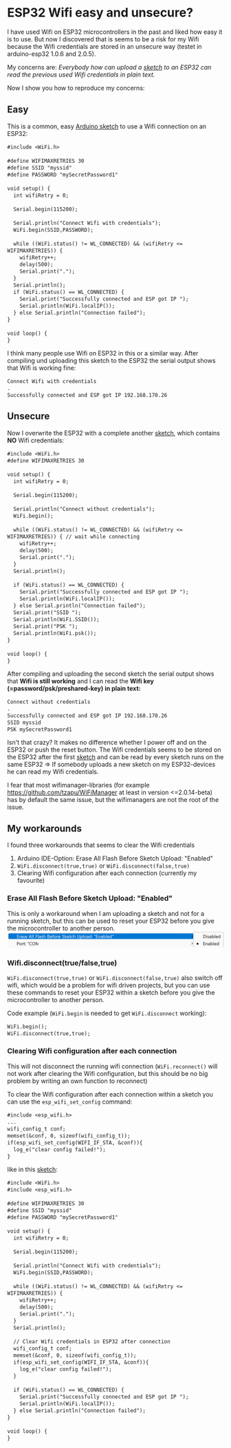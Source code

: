 # ESP32 Wifi easy and unsecure?
I have used Wifi on ESP32 microcontrollers in the past and liked how easy it is to use. But now I discovered that is seems to be a risk for my Wifi because the Wifi credentials are stored in an unsecure way (testet in arduino-esp32 1.0.6 and 2.0.5).

My concerns are: *Everybody how can upload a [sketch](src/WiFiWithoutCredentials.ino) to an ESP32 can read the previous used Wifi credentials in plain text.* 

Now I show you how to reproduce my concerns:

## Easy
This is a common, easy [Arduino sketch](src/WiFiWithCredentials.ino) to use a Wifi connection on an ESP32:
```
#include <WiFi.h>

#define WIFIMAXRETRIES 30
#define SSID "myssid"
#define PASSWORD "mySecretPassword1"

void setup() {
  int wifiRetry = 0;

  Serial.begin(115200);

  Serial.println("Connect Wifi with credentials");
  WiFi.begin(SSID,PASSWORD);

  while ((WiFi.status() != WL_CONNECTED) && (wifiRetry <= WIFIMAXRETRIES)) {
    wifiRetry++;
    delay(500);
    Serial.print(".");
  }
  Serial.println();
  if (WiFi.status() == WL_CONNECTED) {
    Serial.print("Successfully connected and ESP got IP ");
    Serial.println(WiFi.localIP());
  } else Serial.println("Connection failed");
}

void loop() {
}
```
I think many people use Wifi on ESP32 in this or a similar way. After compiling und uploading this sketch to the ESP32 the serial output shows that Wifi is working fine:
```
Connect Wifi with credentials
.
Successfully connected and ESP got IP 192.168.170.26
```
## Unsecure
Now I overwrite the ESP32 with a complete another [sketch](src/WiFiWithoutCredentials.ino), which contains **NO** Wifi credentials:
```
#include <WiFi.h>
#define WIFIMAXRETRIES 30

void setup() {
  int wifiRetry = 0;

  Serial.begin(115200);

  Serial.println("Connect without credentials");
  WiFi.begin();

  while ((WiFi.status() != WL_CONNECTED) && (wifiRetry <= WIFIMAXRETRIES)) { // wait while connecting
    wifiRetry++;
    delay(500);
    Serial.print(".");
  }
  Serial.println();
  
  if (WiFi.status() == WL_CONNECTED) {
    Serial.print("Successfully connected and ESP got IP ");
    Serial.println(WiFi.localIP());
  } else Serial.println("Connection failed");
  Serial.print("SSID ");
  Serial.println(WiFi.SSID());
  Serial.print("PSK ");
  Serial.println(WiFi.psk());
}

void loop() {
}
```
After compiling and uploading the second sketch the serial output shows that **Wifi is still working** and I can read the **Wifi key (=password/psk/preshared-key) in plain text:**
```
Connect without credentials
.
Successfully connected and ESP got IP 192.168.170.26
SSID myssid
PSK mySecretPassword1
```
Isn't that crazy? It makes no difference whether I power off and on the ESP32 or push the reset button. The Wifi credentials seems to be stored on the ESP32 after the first [sketch](src/WiFiWithCredentials.ino) and can be read by every sketch runs on the same ESP32 => If somebody uploads a new sketch on my ESP32-devices he can read my Wifi credentials. 

I fear that most wifimanager-libraries (for example https://github.com/tzapu/WiFiManager at least in version <=2.0.14-beta) has by default the same issue, but the wifimanagers are not the root of the issue.
## My workarounds
I found three workarounds that seems to clear the Wifi credentials
1) Arduino IDE-Option: Erase All Flash Before Sketch Upload: "Enabled"
2) `WiFi.disconnect(true,true)` or `WiFi.disconnect(false,true)`
3) Clearing Wifi configuration after each connection (currently my favourite)
### Erase All Flash Before Sketch Upload: "Enabled"
This is only a workaround when I am uploading a sketch and not for a running sketch, but this can be used to reset your ESP32 before you give the microcontroller to another person.
![EraseAllFlash](/assets/images/EraseAllFlash.png) 
### Wifi.disconnect(true/false,true)
`WiFi.disconnect(true,true)` or `WiFi.disconnect(false,true)` also switch off wifi, which would be a problem for wifi driven projects, but you can use these commands to reset your ESP32 within a sketch before you give the microcontroller to another person.

Code example (`WiFi.begin` is needed to get `WiFi.disconnect` working):
```
WiFi.begin();
WiFi.disconnect(true,true);
```
### Clearing Wifi configuration after each connection
This will not disconnect the running wifi connection (`WiFi.reconnect()` will not work after clearing the Wifi configuration, but this should be no big problem by writing an own function to reconnect) 

To clear the Wifi configuration after each connection within a sketch you can use the `esp_wifi_set_config` command:
```
#include <esp_wifi.h>
...
wifi_config_t conf;
memset(&conf, 0, sizeof(wifi_config_t));
if(esp_wifi_set_config(WIFI_IF_STA, &conf)){
  log_e("clear config failed!");
}
```
like in this [sketch](src/WifiWithSecureCredentials.ino):
```
#include <WiFi.h>
#include <esp_wifi.h>

#define WIFIMAXRETRIES 30
#define SSID "myssid"
#define PASSWORD "mySecretPassword1"

void setup() {
  int wifiRetry = 0;

  Serial.begin(115200);

  Serial.println("Connect Wifi with credentials");
  WiFi.begin(SSID,PASSWORD);

  while ((WiFi.status() != WL_CONNECTED) && (wifiRetry <= WIFIMAXRETRIES)) {
    wifiRetry++;
    delay(500);
    Serial.print(".");
  }
  Serial.println();
  
  // Clear Wifi credentials in ESP32 after connection
  wifi_config_t conf;
  memset(&conf, 0, sizeof(wifi_config_t));
  if(esp_wifi_set_config(WIFI_IF_STA, &conf)){
    log_e("clear config failed!");
  }

  if (WiFi.status() == WL_CONNECTED) {
    Serial.print("Successfully connected and ESP got IP ");
    Serial.println(WiFi.localIP());
  } else Serial.println("Connection failed");
}

void loop() {
}
```
